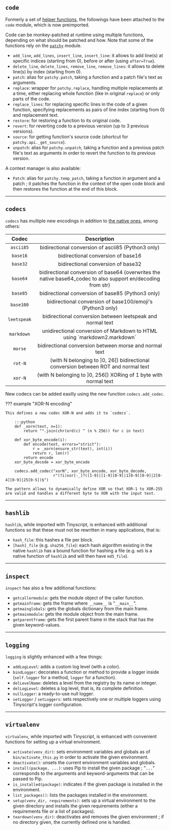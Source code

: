 ## `code`
    
Formerly a set of [helper functions](helpers.md), the followings have been attached to the `code` module, which is now preimported.
    
Code can be monkey-patched at runtime using multiple functions, depending on what should be patched and how. Note that some of the functions rely on the [`patchy`](https://github.com/adamchainz/patchy) module.
    
- `add_line`, `add_lines`, `insert_line`, `insert_line`: it allows to add line(s) at specific indices (starting from 0), before or after (using `after=True`).
- `delete_line`, `delete_lines`, `remove_line`, `remove_lines`: it allows to delete line(s) by index (starting from 0).
- `patch`: alias for `patchy.patch`, taking a function and a patch file's text as arguments.
- `replace`: wrapper for `patchy.replace`, handling multiple replacements at a time, either replacing whole function (like in original `replace`) or only parts of the code.
- `replace_lines`: for replacing specific lines in the code of a given function, specifying replacements as pairs of line index (starting from 0) and replacement text.
- `restore`: for restoring a function to its original code.
- `revert`: for reverting code to a previous version (up to 3 previous versions).
- `source`: for getting function's source code (shortcut for `patchy.api._get_source`).
- `unpatch`: alias for `patchy.unpatch`, taking a function and a previous patch file's text as arguments in order to revert the function to its previous version.

A context manager is also available:

- `Patch`: alias for `patchy.temp_patch`, taking a function in argument and a patch ; it patches the function in the context of the open code block and then restores the function at the end of this block.

-----

## `codecs`

`codecs` has multiple new encodings in addition to [the native ones](https://docs.python.org/3.8/library/codecs.html#standard-encodings), among others:

**Codec** | **Description**
:---: | :---:
`ascii85` | bidirectional conversion of ascii85 (Python3 only)
`base16` | bidirectional conversion of base16
`base32` | bidirectional conversion of base32
`base64` | bidirectional conversion of base64 (overwrites the native base64_codec to also support en/decoding from str)
`base85` | bidirectional conversion of base85 (Python3 only)
`base100` | bidirectional conversion of base100/emoji's (Python3 only)
`leetspeak` | bidirectional conversion between leetspeak and normal text
`markdown` | unidirectional conversion of Markdown to HTML using ´markdown2.markdown`
`morse` | bidirectional conversion between morse and normal text
`rot-N` | (with N belonging to ]0, 26[) bidirectional conversion between ROT and normal text
`xor-N` | (with N belonging to ]0, 256[) XORing of 1 byte with normal text

New codecs can be added easilly using the new function `codecs.add_codec`.

??? example "XOR-N encoding"
    
    This defines a new codec XOR-N and adds it to `codecs`.
    
        :::python
        def _xorn(text, n=1):
            return "".join(chr(ord(c) ^ (n % 256)) for c in text)

        def xor_byte_encode(i):
            def encode(text, errors="strict"):
                r = _xorn(ensure_str(text), int(i))
                return r, len(r)
            return encode
        xor_byte_decode = xor_byte_encode

        codecs.add_codec("xorN", xor_byte_encode, xor_byte_decode,
                         r"(?i)xor[-_]?([1-9]|[1-9][0-9]|1[0-9][0-9]|2[0-4][0-9]|25[0-5])$")
    
    The pattern allows to dynamically define XOR so that XOR-1 to XOR-255 are valid and handles a different byte to XOR with the input text.

-----

## `hashlib`
    
`hashlib`, while imported with Tinyscript, is enhanced with additional functions so that these must not be rewritten in many applications, that is:

- `hash_file`: this hashes a file per block.
- `[hash]_file` (e.g. `sha256_file`): each hash algorithm existing in the native `hashlib` has a bound function for hashing a file (e.g. `md5` is a native function of `hashlib` and will then have `md5_file`).

-----

## `inspect`
    
`inspect` has also a few additional functions:

- `getcallermodule`: gets the module object of the caller function.
- `getmainframe`: gets the frame where `__name__` is "`__main__`".
- `getmainglobals`: gets the globals dictionary from the main frame.
- `getmainmodule`: gets the module object from the main frame.
- `getparentframe`: gets the first parent frame in the stack that has the given keyword-values.

-----

## `logging`

`logging` is slightly enhanced with a few things:

- `addLogLevel`: adds a custom log level (with a color).
- `bindLogger`: decorates a function or method to provide a logger inside (`self.logger` for a method, `logger` for a function).
- `delLevelName`: deletes a level from the registry by its name or integer.
- `delLogLevel`: deletes a log level, that is, its complete definition.
- `nullLogger`: a ready-to-use null logger.
- `setLogger` / `setLoggers`: sets respectively one or multiple loggers using Tinyscript's logger configuration.

-----

## `virtualenv`

`virtualenv`, while imported with Tinyscript, is enhanced with convenient functions for setting up a virtual environment.

- `activate(venv_dir)`: sets environment variables and globals as of `bin/activate_this.py` in order to activate the given environment.
- `deactivate()`: unsets the current environment variables and globals.
- `install(package, ...)`: uses Pip to install the given package ; "`...`" corresponds to the arguments and keyword-arguments that can be passed to Pip.
- `is_installed(package)`: indicates if the given package is installed in the environment.
- `list_packages()`: lists the packages installed in the environment.
- `setup(venv_dir, requirements)`: sets up a virtual environment to the given directory and installs the given requirements (either a requirements file or a list of packages).
- `teardown(venv_dir)`: deactivates and removes the given environment ; if no directory given, the currently defined one is handled.

